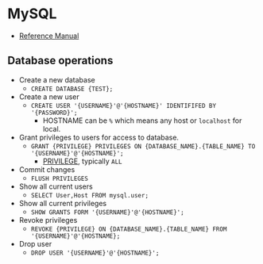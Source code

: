 # MySQL
* [Reference Manual](https://dev.mysql.com/doc/refman/8.0/en/)

## Database operations
* Create a new database
  * `CREATE DATABASE {TEST};`
* Create a new user
  * `CREATE USER '{USERNAME}'@'{HOSTNAME}' IDENTIFIFED BY '{PASSWORD}';`
    * HOSTNAME can be `%` which means any host or `localhost` for local.
* Grant privileges to users for access to database.
  * `GRANT {PRIVILEGE} PRIVILEGES ON {DATABASE_NAME}.{TABLE_NAME} TO
    '{USERNAME}'@'{HOSTNAME}';`
    * [PRIVILEGE](https://dev.mysql.com/doc/refman/8.0/en/privileges-provided.html),
      typically `ALL`
* Commit changes
  * `FLUSH PRIVILEGES`
* Show all current users
  * `SELECT User,Host FROM mysql.user;`
* Show all current privileges
  * `SHOW GRANTS FORM '{USERNAME}'@'{HOSTNAME}';`
* Revoke privileges
  * `REVOKE {PRIVILEGE} ON {DATABASE_NAME}.{TABLE_NAME} FROM '{USERNAME}'@'{HOSTNAME};`
* Drop user
  * `DROP USER '{USERNAME}'@'{HOSTNAME}';`
